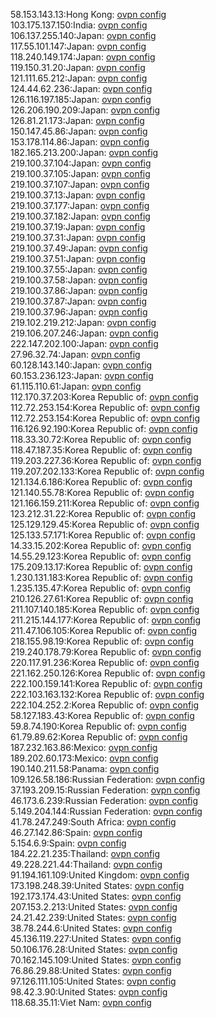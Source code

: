 58.153.143.13:Hong Kong: [ovpn config](vpn/58_153_143_13.ovpn)  
103.175.137.150:India: [ovpn config](vpn/103_175_137_150.ovpn)  
106.137.255.140:Japan: [ovpn config](vpn/106_137_255_140.ovpn)  
117.55.101.147:Japan: [ovpn config](vpn/117_55_101_147.ovpn)  
118.240.149.174:Japan: [ovpn config](vpn/118_240_149_174.ovpn)  
119.150.31.20:Japan: [ovpn config](vpn/119_150_31_20.ovpn)  
121.111.65.212:Japan: [ovpn config](vpn/121_111_65_212.ovpn)  
124.44.62.236:Japan: [ovpn config](vpn/124_44_62_236.ovpn)  
126.116.197.185:Japan: [ovpn config](vpn/126_116_197_185.ovpn)  
126.206.190.209:Japan: [ovpn config](vpn/126_206_190_209.ovpn)  
126.81.21.173:Japan: [ovpn config](vpn/126_81_21_173.ovpn)  
150.147.45.86:Japan: [ovpn config](vpn/150_147_45_86.ovpn)  
153.178.114.86:Japan: [ovpn config](vpn/153_178_114_86.ovpn)  
182.165.213.200:Japan: [ovpn config](vpn/182_165_213_200.ovpn)  
219.100.37.104:Japan: [ovpn config](vpn/219_100_37_104.ovpn)  
219.100.37.105:Japan: [ovpn config](vpn/219_100_37_105.ovpn)  
219.100.37.107:Japan: [ovpn config](vpn/219_100_37_107.ovpn)  
219.100.37.13:Japan: [ovpn config](vpn/219_100_37_13.ovpn)  
219.100.37.177:Japan: [ovpn config](vpn/219_100_37_177.ovpn)  
219.100.37.182:Japan: [ovpn config](vpn/219_100_37_182.ovpn)  
219.100.37.19:Japan: [ovpn config](vpn/219_100_37_19.ovpn)  
219.100.37.31:Japan: [ovpn config](vpn/219_100_37_31.ovpn)  
219.100.37.49:Japan: [ovpn config](vpn/219_100_37_49.ovpn)  
219.100.37.51:Japan: [ovpn config](vpn/219_100_37_51.ovpn)  
219.100.37.55:Japan: [ovpn config](vpn/219_100_37_55.ovpn)  
219.100.37.58:Japan: [ovpn config](vpn/219_100_37_58.ovpn)  
219.100.37.86:Japan: [ovpn config](vpn/219_100_37_86.ovpn)  
219.100.37.87:Japan: [ovpn config](vpn/219_100_37_87.ovpn)  
219.100.37.96:Japan: [ovpn config](vpn/219_100_37_96.ovpn)  
219.102.219.212:Japan: [ovpn config](vpn/219_102_219_212.ovpn)  
219.106.207.246:Japan: [ovpn config](vpn/219_106_207_246.ovpn)  
222.147.202.100:Japan: [ovpn config](vpn/222_147_202_100.ovpn)  
27.96.32.74:Japan: [ovpn config](vpn/27_96_32_74.ovpn)  
60.128.143.140:Japan: [ovpn config](vpn/60_128_143_140.ovpn)  
60.153.236.123:Japan: [ovpn config](vpn/60_153_236_123.ovpn)  
61.115.110.61:Japan: [ovpn config](vpn/61_115_110_61.ovpn)  
112.170.37.203:Korea Republic of: [ovpn config](vpn/112_170_37_203.ovpn)  
112.72.253.154:Korea Republic of: [ovpn config](vpn/112_72_253_154.ovpn)  
112.72.253.154:Korea Republic of: [ovpn config](vpn/112_72_253_154.ovpn)  
116.126.92.190:Korea Republic of: [ovpn config](vpn/116_126_92_190.ovpn)  
118.33.30.72:Korea Republic of: [ovpn config](vpn/118_33_30_72.ovpn)  
118.47.187.35:Korea Republic of: [ovpn config](vpn/118_47_187_35.ovpn)  
119.203.227.36:Korea Republic of: [ovpn config](vpn/119_203_227_36.ovpn)  
119.207.202.133:Korea Republic of: [ovpn config](vpn/119_207_202_133.ovpn)  
121.134.6.186:Korea Republic of: [ovpn config](vpn/121_134_6_186.ovpn)  
121.140.55.78:Korea Republic of: [ovpn config](vpn/121_140_55_78.ovpn)  
121.166.159.211:Korea Republic of: [ovpn config](vpn/121_166_159_211.ovpn)  
123.212.31.22:Korea Republic of: [ovpn config](vpn/123_212_31_22.ovpn)  
125.129.129.45:Korea Republic of: [ovpn config](vpn/125_129_129_45.ovpn)  
125.133.57.171:Korea Republic of: [ovpn config](vpn/125_133_57_171.ovpn)  
14.33.15.202:Korea Republic of: [ovpn config](vpn/14_33_15_202.ovpn)  
14.55.29.123:Korea Republic of: [ovpn config](vpn/14_55_29_123.ovpn)  
175.209.13.17:Korea Republic of: [ovpn config](vpn/175_209_13_17.ovpn)  
1.230.131.183:Korea Republic of: [ovpn config](vpn/1_230_131_183.ovpn)  
1.235.135.47:Korea Republic of: [ovpn config](vpn/1_235_135_47.ovpn)  
210.126.27.61:Korea Republic of: [ovpn config](vpn/210_126_27_61.ovpn)  
211.107.140.185:Korea Republic of: [ovpn config](vpn/211_107_140_185.ovpn)  
211.215.144.177:Korea Republic of: [ovpn config](vpn/211_215_144_177.ovpn)  
211.47.106.105:Korea Republic of: [ovpn config](vpn/211_47_106_105.ovpn)  
218.155.98.19:Korea Republic of: [ovpn config](vpn/218_155_98_19.ovpn)  
219.240.178.79:Korea Republic of: [ovpn config](vpn/219_240_178_79.ovpn)  
220.117.91.236:Korea Republic of: [ovpn config](vpn/220_117_91_236.ovpn)  
221.162.250.126:Korea Republic of: [ovpn config](vpn/221_162_250_126.ovpn)  
222.100.159.141:Korea Republic of: [ovpn config](vpn/222_100_159_141.ovpn)  
222.103.163.132:Korea Republic of: [ovpn config](vpn/222_103_163_132.ovpn)  
222.104.252.2:Korea Republic of: [ovpn config](vpn/222_104_252_2.ovpn)  
58.127.183.43:Korea Republic of: [ovpn config](vpn/58_127_183_43.ovpn)  
59.8.74.190:Korea Republic of: [ovpn config](vpn/59_8_74_190.ovpn)  
61.79.89.62:Korea Republic of: [ovpn config](vpn/61_79_89_62.ovpn)  
187.232.163.86:Mexico: [ovpn config](vpn/187_232_163_86.ovpn)  
189.202.60.173:Mexico: [ovpn config](vpn/189_202_60_173.ovpn)  
190.140.211.58:Panama: [ovpn config](vpn/190_140_211_58.ovpn)  
109.126.58.186:Russian Federation: [ovpn config](vpn/109_126_58_186.ovpn)  
37.193.209.15:Russian Federation: [ovpn config](vpn/37_193_209_15.ovpn)  
46.173.6.239:Russian Federation: [ovpn config](vpn/46_173_6_239.ovpn)  
5.149.204.144:Russian Federation: [ovpn config](vpn/5_149_204_144.ovpn)  
41.78.247.249:South Africa: [ovpn config](vpn/41_78_247_249.ovpn)  
46.27.142.86:Spain: [ovpn config](vpn/46_27_142_86.ovpn)  
5.154.6.9:Spain: [ovpn config](vpn/5_154_6_9.ovpn)  
184.22.21.235:Thailand: [ovpn config](vpn/184_22_21_235.ovpn)  
49.228.221.44:Thailand: [ovpn config](vpn/49_228_221_44.ovpn)  
91.194.161.109:United Kingdom: [ovpn config](vpn/91_194_161_109.ovpn)  
173.198.248.39:United States: [ovpn config](vpn/173_198_248_39.ovpn)  
192.173.174.43:United States: [ovpn config](vpn/192_173_174_43.ovpn)  
207.153.2.213:United States: [ovpn config](vpn/207_153_2_213.ovpn)  
24.21.42.239:United States: [ovpn config](vpn/24_21_42_239.ovpn)  
38.78.244.6:United States: [ovpn config](vpn/38_78_244_6.ovpn)  
45.136.119.227:United States: [ovpn config](vpn/45_136_119_227.ovpn)  
50.106.176.28:United States: [ovpn config](vpn/50_106_176_28.ovpn)  
70.162.145.109:United States: [ovpn config](vpn/70_162_145_109.ovpn)  
76.86.29.88:United States: [ovpn config](vpn/76_86_29_88.ovpn)  
97.126.111.105:United States: [ovpn config](vpn/97_126_111_105.ovpn)  
98.42.3.90:United States: [ovpn config](vpn/98_42_3_90.ovpn)  
118.68.35.11:Viet Nam: [ovpn config](vpn/118_68_35_11.ovpn)  
